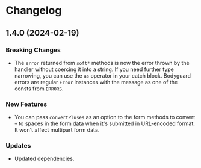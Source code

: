 # Changelog

## 1.4.0 (2024-02-19)

### Breaking Changes

- The `error` returned from `soft*` methods is now the error thrown by the handler without coercing it into a string. If you need further type narrowing, you can use the `as` operator in your catch block. Bodyguard errors are regular `Error` instances with the message as one of the consts from `ERRORS`.

### New Features

- You can pass `convertPluses` as an option to the form methods to convert `+` to spaces in the form data when it's submitted in URL-encoded format. It won't affect multipart form data.

### Updates

- Updated dependencies.
